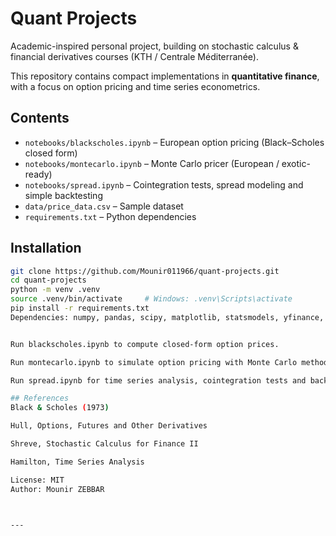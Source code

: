 # Quant Projects

Academic-inspired personal project, building on stochastic calculus & financial derivatives courses (KTH / Centrale Méditerranée).

This repository contains compact implementations in **quantitative finance**, with a focus on option pricing and time series econometrics.

## Contents
- `notebooks/blackscholes.ipynb` – European option pricing (Black–Scholes closed form)  
- `notebooks/montecarlo.ipynb` – Monte Carlo pricer (European / exotic-ready)  
- `notebooks/spread.ipynb` – Cointegration tests, spread modeling and simple backtesting  
- `data/price_data.csv` – Sample dataset  
- `requirements.txt` – Python dependencies  

## Installation
```bash
git clone https://github.com/Mounir011966/quant-projects.git
cd quant-projects
python -m venv .venv
source .venv/bin/activate     # Windows: .venv\Scripts\activate
pip install -r requirements.txt
Dependencies: numpy, pandas, scipy, matplotlib, statsmodels, yfinance, jupyter.


Run blackscholes.ipynb to compute closed-form option prices.

Run montecarlo.ipynb to simulate option pricing with Monte Carlo methods.

Run spread.ipynb for time series analysis, cointegration tests and backtesting.

## References
Black & Scholes (1973)

Hull, Options, Futures and Other Derivatives

Shreve, Stochastic Calculus for Finance II

Hamilton, Time Series Analysis

License: MIT
Author: Mounir ZEBBAR



---

